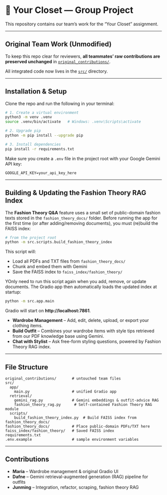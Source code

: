 # 👗 Your Closet — Group Project

This repository contains our team’s work for the “Your Closet” assignment.

---

## Original Team Work (Unmodified)

To keep this repo clear for reviewers, **all teammates’ raw contributions are preserved unchanged** in
[`original_contributions/`](original_contributions/).

All integrated code now lives in the [`src/`](src/) directory.

---

## Installation & Setup

Clone the repo and run the following in your terminal:

```bash
# 1. Create a virtual environment
python3 -m venv .venv
source .venv/bin/activate   # Windows: .venv\Scripts\activate

# 2. Upgrade pip
python -m pip install --upgrade pip

# 3. Install dependencies
pip install -r requirements.txt
```

Make sure you create a `.env` file in the project root with your Google Gemini API key:

```env
GOOGLE_API_KEY=your_api_key_here
```

---

## Building & Updating the Fashion Theory RAG Index

The **Fashion Theory Q&A** feature uses a small set of public-domain fashion texts stored in the `fashion_theory_docs/` folder.
Before running the app for the first time (or after adding/removing documents), you must (re)build the FAISS index:

```bash
# from the project root
python -m src.scripts.build_fashion_theory_index
```

This script will:

- Load all PDFs and TXT files from `fashion_theory_docs/`
- Chunk and embed them with Gemini
- Save the FAISS index to `faiss_index/fashion_theory/`

YOnly need to run this script again when you add, remove, or update documents.
The Gradio app then automatically loads the updated index at startup:

```bash
python -m src.app.main
```

Gradio will start on **http://localhost:7861**.

- **Wardrobe Management** – Add, edit, delete, upload, or export your clothing items.
- **Build Outfit** – Combines your wardrobe items with style tips retrieved from our PDF knowledge base using Gemini.
- **Chat with Stylist** – Ask free-form styling questions, powered by Fashion Theory RAG index.

---

## File Structure

```
original_contributions/       # untouched team files
src/
  app/
    main.py                   # unified Gradio app
  retrieval/
    gemini_rag.py             # Gemini embeddings & outfit-advice RAG
    fashion_theory_rag.py      # Self-contained Fashion Theory RAG module
  scripts/
    build_fashion_theory_index.py  # Build FAISS index from fashion_theory_docs/
fashion_theory_docs/          # Place public-domain PDFs/TXT here
faiss_index/fashion_theory/   # Saved FAISS index
requirements.txt
.env.example                  # sample environment variables
```

---

## Contributions

- **Maria** – Wardrobe management & original Gradio UI
- **Dafne** – Gemini retrieval-augmented generation (RAG) pipeline for outfits
- **Junming** – Integration, refactor, scraping, fashion theory RAG
